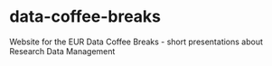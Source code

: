 # data-coffee-breaks
Website for the EUR Data Coffee Breaks - short presentations about Research Data Management
